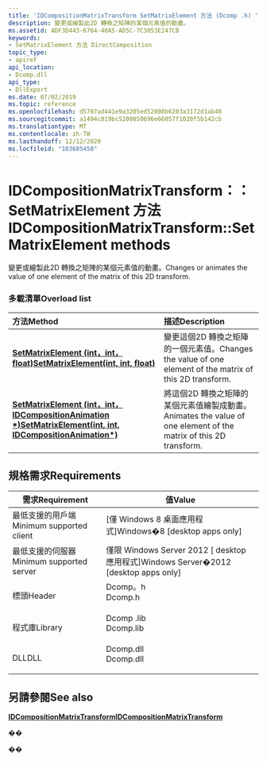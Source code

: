 ```yaml
---
title: 'IDCompositionMatrixTransform SetMatrixElement 方法 (Dcomp .h) '
description: 變更或繪製此2D 轉換之矩陣的某個元素值的動畫。
ms.assetid: ADF3D443-6764-40A5-AD5C-7C3053E247CB
keywords:
- SetMatrixElement 方法 DirectComposition
topic_type:
- apiref
api_location:
- Dcomp.dll
api_type:
- DllExport
ms.date: 07/02/2019
ms.topic: reference
ms.openlocfilehash: d5707ad441e9a3205ed52808b6203a3172d1ab48
ms.sourcegitcommit: a1494c819bc5200050696e66057f1020f5b142cb
ms.translationtype: MT
ms.contentlocale: zh-TW
ms.lasthandoff: 12/12/2020
ms.locfileid: "103685458"
---
```

# <a name="idcompositionmatrixtransformsetmatrixelement-methods"></a><span data-ttu-id="2d9f7-104">IDCompositionMatrixTransform：： SetMatrixElement 方法</span><span class="sxs-lookup"><span data-stu-id="2d9f7-104">IDCompositionMatrixTransform::SetMatrixElement methods</span></span>

<span data-ttu-id="2d9f7-105">變更或繪製此2D 轉換之矩陣的某個元素值的動畫。</span><span class="sxs-lookup"><span data-stu-id="2d9f7-105">Changes or animates the value of one element of the matrix of this 2D transform.</span></span>

### <a name="overload-list"></a><span data-ttu-id="2d9f7-106">多載清單</span><span class="sxs-lookup"><span data-stu-id="2d9f7-106">Overload list</span></span>



| <span data-ttu-id="2d9f7-107">方法</span><span class="sxs-lookup"><span data-stu-id="2d9f7-107">Method</span></span>                                                                                                                               | <span data-ttu-id="2d9f7-108">描述</span><span class="sxs-lookup"><span data-stu-id="2d9f7-108">Description</span></span>                                                                      |
|:-------------------------------------------------------------------------------------------------------------------------------------|:---------------------------------------------------------------------------------|
| <span data-ttu-id="2d9f7-109">[**SetMatrixElement (int，int，float)**](/windows/win32/api/dcomp/nf-dcomp-idcompositionmatrixtransform-setmatrixelement(int_int_float))</span><span class="sxs-lookup"><span data-stu-id="2d9f7-109">[**SetMatrixElement(int, int, float)**](/windows/win32/api/dcomp/nf-dcomp-idcompositionmatrixtransform-setmatrixelement(int_int_float))</span></span>                                           | <span data-ttu-id="2d9f7-110">變更這個2D 轉換之矩陣的一個元素值。</span><span class="sxs-lookup"><span data-stu-id="2d9f7-110">Changes the value of one element of the matrix of this 2D transform.</span></span><br/>  |
| [<span data-ttu-id="2d9f7-111">**SetMatrixElement (int，int，IDCompositionAnimation \*)**</span><span class="sxs-lookup"><span data-stu-id="2d9f7-111">**SetMatrixElement(int, int, IDCompositionAnimation\*)**</span></span>](idcompositionmatrixtransform-setmatrixelement-idcompositionanimation.md) | <span data-ttu-id="2d9f7-112">將這個2D 轉換之矩陣的某個元素值繪製成動畫。</span><span class="sxs-lookup"><span data-stu-id="2d9f7-112">Animates the value of one element of the matrix of this 2D transform.</span></span><br/> |



## <a name="requirements"></a><span data-ttu-id="2d9f7-113">規格需求</span><span class="sxs-lookup"><span data-stu-id="2d9f7-113">Requirements</span></span>



| <span data-ttu-id="2d9f7-114">需求</span><span class="sxs-lookup"><span data-stu-id="2d9f7-114">Requirement</span></span> | <span data-ttu-id="2d9f7-115">值</span><span class="sxs-lookup"><span data-stu-id="2d9f7-115">Value</span></span> |
|-------------------------------------|--------------------------------------------------------------------------------------|
| <span data-ttu-id="2d9f7-116">最低支援的用戶端</span><span class="sxs-lookup"><span data-stu-id="2d9f7-116">Minimum supported client</span></span><br/> | <span data-ttu-id="2d9f7-117">\[僅 Windows 8 桌面應用程式\]</span><span class="sxs-lookup"><span data-stu-id="2d9f7-117">Windows�8 \[desktop apps only\]</span></span><br/>                                           |
| <span data-ttu-id="2d9f7-118">最低支援的伺服器</span><span class="sxs-lookup"><span data-stu-id="2d9f7-118">Minimum supported server</span></span><br/> | <span data-ttu-id="2d9f7-119">僅限 Windows Server 2012 \[ desktop 應用程式\]</span><span class="sxs-lookup"><span data-stu-id="2d9f7-119">Windows Server�2012 \[desktop apps only\]</span></span><br/>                                 |
| <span data-ttu-id="2d9f7-120">標頭</span><span class="sxs-lookup"><span data-stu-id="2d9f7-120">Header</span></span><br/>                   | <dl> <span data-ttu-id="2d9f7-121"><dt>Dcomp。h</dt></span><span class="sxs-lookup"><span data-stu-id="2d9f7-121"><dt>Dcomp.h</dt></span></span> </dl>   |
| <span data-ttu-id="2d9f7-122">程式庫</span><span class="sxs-lookup"><span data-stu-id="2d9f7-122">Library</span></span><br/>                  | <dl> <span data-ttu-id="2d9f7-123"><dt>Dcomp .lib</dt></span><span class="sxs-lookup"><span data-stu-id="2d9f7-123"><dt>Dcomp.lib</dt></span></span> </dl> |
| <span data-ttu-id="2d9f7-124">DLL</span><span class="sxs-lookup"><span data-stu-id="2d9f7-124">DLL</span></span><br/>                      | <dl> <span data-ttu-id="2d9f7-125"><dt>Dcomp.dll</dt></span><span class="sxs-lookup"><span data-stu-id="2d9f7-125"><dt>Dcomp.dll</dt></span></span> </dl> |



## <a name="see-also"></a><span data-ttu-id="2d9f7-126">另請參閱</span><span class="sxs-lookup"><span data-stu-id="2d9f7-126">See also</span></span>

<dl> <dt>

[<span data-ttu-id="2d9f7-127">**IDCompositionMatrixTransform**</span><span class="sxs-lookup"><span data-stu-id="2d9f7-127">**IDCompositionMatrixTransform**</span></span>](/windows/win32/api/dcomp/nn-dcomp-idcompositionmatrixtransform)
</dt> </dl>

<span data-ttu-id="2d9f7-128">�</span><span class="sxs-lookup"><span data-stu-id="2d9f7-128">�</span></span>

<span data-ttu-id="2d9f7-129">�</span><span class="sxs-lookup"><span data-stu-id="2d9f7-129">�</span></span>
